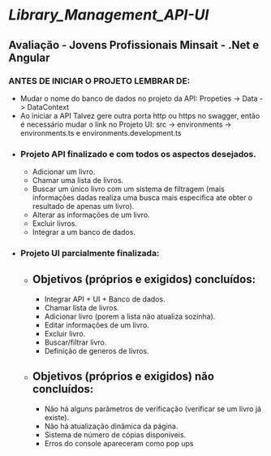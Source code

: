 
# _Library_Management_API-UI_
## Avaliação - Jovens Profissionais Minsait - .Net e Angular
### ANTES DE INICIAR O PROJETO LEMBRAR DE:
  * Mudar o nome do banco de dados no projeto da API: Propeties -> Data -> DataContext
  * Ao iniciar a API Talvez gere outra porta http ou https no swagger, então é necessário mudar o link no Projeto UI: src -> environments -> environments.ts e environments.development.ts
* ### Projeto API finalizado e com todos os aspectos desejados.
   * Adicionar um livro.
   * Chamar uma lista de livros.
   * Buscar um único livro com um sistema de filtragem (mais informações dadas realiza uma busca mais especifica ate obter o resultado de apenas um livro).
   * Alterar as informações de um livro.
   * Excluir livros.
   * Integrar a um banco de dados.
* ### Projeto UI parcialmente finalizada:
   * ## Objetivos (próprios e exigidos) concluídos:
      * Integrar API + UI + Banco de dados.
      * Chamar lista de livros.
      * Adicionar livro (porem a lista não atualiza sozinha).
      * Editar informações de um livro.
      * Excluir livro.
      * Buscar/filtrar livro.
      * Definição de generos de livros.
    * ## Objetivos (próprios e exigidos) não concluídos:
      * Não há alguns parâmetros de verificação (verificar se um livro já existe).
      * Não há atualização dinâmica da página.
      * Sistema de número de cópias disponíveis.
      * Erros do console apareceram como pop ups
      
    


